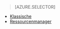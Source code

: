 > [AZURE.SELECTOR]
- [Klassische](../articles/virtual-machines/virtual-machines-linux-classic-troubleshoot-deployment-new-vm.md)
- [Ressourcenmanager](../articles/virtual-machines/virtual-machines-linux-troubleshoot-deployment-new-vm.md)
